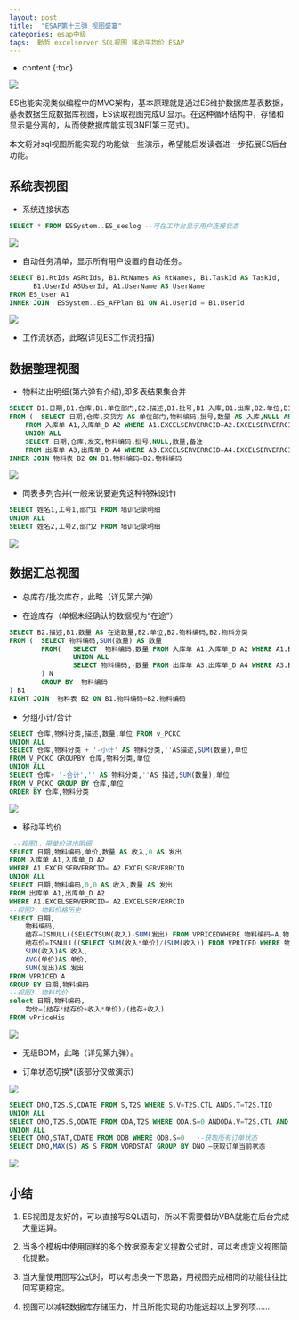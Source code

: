 ```yaml
---
layout: post
title:  "ESAP第十三弹 视图盛宴"
categories: esap中级
tags:  勤哲 excelserver SQL视图 移动平均价 ESAP
---
```


* content
{:toc}

![](/img/esap13-1.jpg)

ES也能实现类似编程中的MVC架构，基本原理就是通过ES维护数据库基表数据，基表数据生成数据库视图，ES读取视图完成UI显示。在这种循环结构中，存储和显示是分离的，从而使数据库能实现3NF(第三范式)。

本文将对sql视图所能实现的功能做一些演示，希望能启发读者进一步拓展ES后台功能。 

## 系统表视图

* 系统连接状态

```sql
SELECT * FROM ESSystem..ES_seslog --可在工作台显示用户连接状态
```

![](/img/esap13-2.jpg)

* 自动任务清单，显示所有用户设置的自动任务。

```sql
SELECT B1.RtIds ASRtIds, B1.RtNames AS RtNames, B1.TaskId AS TaskId,
      B1.UserId ASUserId, A1.UserName AS UserName
FROM ES_User A1
INNER JOIN  ESSystem..ES_AFPlan B1 ON A1.UserId = B1.UserId
```

![](/img/esap13-3.jpg)

* 工作流状态，此略(详见ES工作流扫描) 

## 数据整理视图 

* 物料进出明细(第六弹有介绍),即多表结果集合并

```sql
SELECT B1.日期,B1.仓库,B1.单位部门,B2.描述,B1.批号,B1.入库,B1.出库,B2.单位,B1.备注,B2.物料编码,B2.物料分类
FROM (  SELECT 日期,仓库,交货方 AS 单位部门,物料编码,批号,数量 AS 入库,NULL AS 出库,备注
    FROM 入库单 A1,入库单_D A2 WHERE A1.EXCELSERVERRCID=A2.EXCELSERVERRCID
    UNION ALL
    SELECT 日期,仓库,发交,物料编码,批号,NULL,数量,备注
    FROM 出库单 A3,出库单_D A4 WHERE A3.EXCELSERVERRCID=A4.EXCELSERVERRCID) B1
INNER JOIN 物料表 B2 ON B1.物料编码=B2.物料编码
```

![](/img/esap13-4.jpg)

* 同表多列合并(一般来说要避免这种特殊设计)

```sql
SELECT 姓名1,工号1,部门1 FROM 培训记录明细
UNION ALL
SELECT 姓名2,工号2,部门2 FROM 培训记录明细
```

![](/img/esap13-5.jpg)

## 数据汇总视图 

* 总库存/批次库存，此略（详见第六弹） 

* 在途库存（单据未经确认的数据视为“在途”）

```sql
SELECT B2.描述,B1.数量 AS 在途数量,B2.单位,B2.物料编码,B2.物料分类
FROM (  SELECT 物料编码,SUM(数量) AS 数量
		FROM(	SELECT  物料编码,数量 FROM 入库单 A1,入库单_D A2 WHERE A1.EXCELSERVERRCID=A2.EXCELSERVERRCIDAND ISNULL(A1.确认人,’’)=’’
				UNION ALL
				SELECT 物料编码,-数量 FROM 出库单 A3,出库单_D A4 WHERE A3.EXCELSERVERRCID=A4.EXCELSERVERRCIDAND ISNULL(A3.确认人,’’)=’’
		) N
        GROUP BY  物料编码
) B1
RIGHT JOIN  物料表 B2 ON B1.物料编码=B2.物料编码
```

* 分组小计/合计

```sql
SELECT 仓库,物料分类,描述,数量,单位 FROM v_PCKC
UNION ALL
SELECT 仓库,物料分类 + '-小计' AS 物料分类,''AS描述,SUM(数量),单位
FROM V_PCKC GROUPBY 仓库,物料分类,单位
UNION ALL
SELECT 仓库+ '-合计','' AS 物料分类,''AS 描述,SUM(数量),单位
FROM V_PCKC GROUP BY 仓库,单位
ORDER BY 仓库,物料分类
```

![](/img/esap13-6.jpg)

* 移动平均价

```sql
 --视图1，带单价进出明细
SELECT 日期,物料编码,单价,数量 AS 收入,0 AS 发出
FROM 入库单 A1,入库单_D A2
WHERE A1.EXCELSERVERRCID= A2.EXCELSERVERRCID
UNION ALL
SELECT 日期,物料编码,0,0 AS 收入,数量 AS 发出
FROM 出库单 A1,出库单_D A2
WHERE A1.EXCELSERVERRCID= A2.EXCELSERVERRCID
--视图2，物料价格历史
SELECT 日期,
    物料编码,
    结存=ISNULL((SELECTSUM(收入)-SUM(发出) FROM VPRICEDWHERE 物料编码=A.物料编码 AND 日期<MIN(A.日期)),0),
    结存价=ISNULL((SELECT SUM(收入*单价)/(SUM(收入)) FROM VPRICED WHERE 物料编码=A.物料编码 AND 日期<MIN(A.日期)),0),
    SUM(收入)AS 收入,
    AVG(单价)AS 单价,
    SUM(发出)AS 发出
FROM VPRICED A
GROUP BY 日期,物料编码
--视图3，物料均价
select 日期,物料编码,
    均价=(结存*结存价+收入*单价)/(结存+收入)
FROM vPriceHis
```

![](/img/esap13-7.jpg)

* 无级BOM，此略（详见第九弹）。 

* 订单状态切换*(该部分仅做演示)

![](/img/esap13-8.jpg)

```sql
SELECT DNO,T2S.S,CDATE FROM S,T2S WHERE S.V=T2S.CTL ANDS.T=T2S.TID
UNION ALL
SELECT ONO,T2S.S,ODATE FROM ODA,T2S WHERE ODA.S=0 ANDODA.V=T2S.CTL AND ODA.T=T2S.TID
UNION ALL
SELECT ONO,STAT,CDATE FROM ODB WHERE ODB.S=0   --获取所有订单状态
SELECT DNO,MAX(S) AS S FROM VORDSTAT GROUP BY DNO –获取订单当前状态
```

![](/img/esap13-9.jpg) 

## 小结

1. ES视图是友好的，可以直接写SQL语句，所以不需要借助VBA就能在后台完成大量运算。

2. 当多个模板中使用同样的多个数据源表定义提数公式时，可以考虑定义视图简化提数。

3. 当大量使用回写公式时，可以考虑换一下思路，用视图完成相同的功能往往比回写更稳定。

4. 视图可以减轻数据库存储压力，并且所能实现的功能远超以上罗列项……